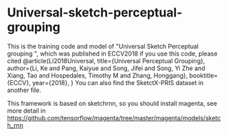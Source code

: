 # Universal-sketch-perceptual-grouping
This is the training code and model of "Universal Sketch Perceptual grouping ", which was published in ECCV2018
if you use this code, please cited
@article{Li2018Universal,
  title={Universal Perceptual Grouping},
  author={Li, Ke and Pang, Kaiyue and Song, Jifei and Song, Yi Zhe and Xiang, Tao and Hospedales, Timothy M and Zhang, Honggang},
  booktitle={ECCV},
  year={2018},
}
You can also find the SketctX-PRIS dataset in another file.


This framework is based on sketchrnn, so you should install magenta, see more detail in https://github.com/tensorflow/magenta/tree/master/magenta/models/sketch_rnn
